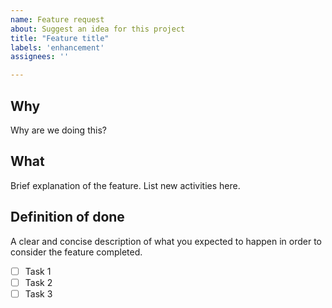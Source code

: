 ```yaml
---
name: Feature request
about: Suggest an idea for this project
title: "Feature title"
labels: 'enhancement'
assignees: ''

---
```


## Why
Why are we doing this?

## What
Brief explanation of the feature.
List new activities here.

## Definition of done
A clear and concise description of what you expected to happen in order to consider the feature completed.

- [ ] Task 1
- [ ] Task 2
- [ ] Task 3